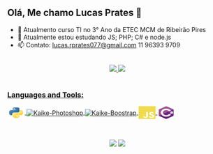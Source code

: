 ## Olá, Me chamo Lucas Prates 👋

- 🔭 Atualmento curso TI no 3° Ano da ETEC MCM de Ribeirão Pires
- 🌱 Atualmente estou estudando JS; PHP; C# e node.js
- 📫 Contato: lucas.rprates077@gmail.com 11 96393 9709

<br>
<div align="center">
  <a href="https://github.com/DevLucasP">
  <img height="180em" src="https://github-readme-stats.vercel.app/api?username=kaikepinheiro&show_icons=true&theme=dark#gh-dark-mode-only)](https://github.com/anuraghazra/github-readme-stats#gh-dark-mode-only"/img>
  <img height="180em" src="https://github-readme-stats.vercel.app/api/top-langs/?username=kaikepinheiro&layout=donut&langs_count=7&theme=dark"/>
</div>
</br>

  <div style="display: inline_block">
  <h3 align="left">Languages and Tools:</h3>
  <img align="center" alt="Kaike-Python" height="30" width="40" src="https://raw.githubusercontent.com/devicons/devicon/master/icons/python/python-original.svg">
  <img align="center" alt="Kaike-Photoshop" height="30" width="40"  src="https://cdn.jsdelivr.net/gh/devicons/devicon/icons/photoshop/photoshop-line.svg">
  <img align="center" alt="Kaike-Boostrap" height="30" width="40" src="https://cdn.jsdelivr.net/gh/devicons/devicon/icons/bootstrap/bootstrap-original-wordmark.svg" />
  <img align="center" alt="Kaike-Js" height="30" width="40" src="https://raw.githubusercontent.com/devicons/devicon/master/icons/javascript/javascript-plain.svg">
  <img align="center" alt="Kaike-Csharp" height="30" width="40" src="https://raw.githubusercontent.com/devicons/devicon/master/icons/csharp/csharp-original.svg">
 
##
 <br>
 <div align="center">
    <a href="" target="_blank"><img src="https://img.shields.io/badge/-Instagram-%23E4405F?style=for-the-badge&logo=instagram&logoColor=white" target="_blank"></a>
    <a href = "mailto:lucas.rprates077@gmail.com"><img src="https://img.shields.io/badge/-Gmail-%23333?style=for-the-badge&logo=gmail&logoColor=white" target="_blank"></a>
 </div>
 </br>
